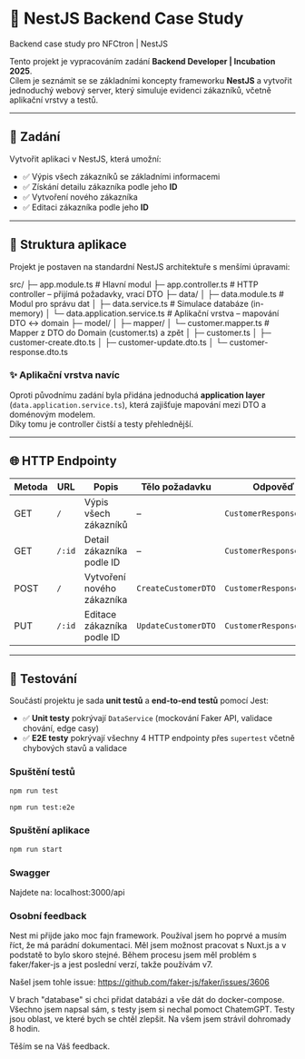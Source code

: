 # 🧰 NestJS Backend Case Study
Backend case study pro NFCtron | NestJS

Tento projekt je vypracováním zadání **Backend Developer | Incubation 2025**.  
Cílem je seznámit se se základními koncepty frameworku **NestJS** a vytvořit jednoduchý webový server, který simuluje evidenci zákazníků, včetně aplikační vrstvy a testů.

---

## 📑 Zadání

Vytvořit aplikaci v NestJS, která umožní:

- ✅ Výpis všech zákazníků se základními informacemi  
- ✅ Získání detailu zákazníka podle jeho **ID**  
- ✅ Vytvoření nového zákazníka  
- ✅ Editaci zákazníka podle jeho **ID**

---

## 🧱 Struktura aplikace

Projekt je postaven na standardní NestJS architektuře s menšími úpravami:

src/
├─ app.module.ts # Hlavní modul
├─ app.controller.ts # HTTP controller – přijímá požadavky, vrací DTO
├─ data/
│ ├─ data.module.ts # Modul pro správu dat
│ ├─ data.service.ts # Simulace databáze (in-memory)
│ └─ data.application.service.ts # Aplikační vrstva – mapování DTO ↔ domain
├─ model/
│ ├─ mapper/
│   └─ customer.mapper.ts # Mapper z DTO do Domain (customer.ts) a zpět
│ ├─ customer.ts
│ ├─ customer-create.dto.ts
│ ├─ customer-update.dto.ts
│ └─ customer-response.dto.ts

### ✨ Aplikační vrstva navíc
Oproti původnímu zadání byla přidána jednoduchá **application layer** (`data.application.service.ts`), která zajišťuje mapování mezi DTO a doménovým modelem.  
Díky tomu je controller čistší a testy přehlednější.

---

## 🌐 HTTP Endpointy

| Metoda | URL    | Popis                                 | Tělo požadavku        | Odpověď                   |
|--------|--------|----------------------------------------|-----------------------|---------------------------|
| GET    | `/`    | Výpis všech zákazníků                 | –                     | `CustomerResponseDTO[]`   |
| GET    | `/:id` | Detail zákazníka podle ID             | –                     | `CustomerResponseDTO`     |
| POST   | `/`    | Vytvoření nového zákazníka           | `CreateCustomerDTO`   | `CustomerResponseDTO`     |
| PUT    | `/:id` | Editace zákazníka podle ID           | `UpdateCustomerDTO`   | `CustomerResponseDTO`     |

---

## 🧪 Testování

Součástí projektu je sada **unit testů** a **end-to-end testů** pomocí Jest:

- ✅ **Unit testy** pokrývají `DataService` (mockování Faker API, validace chování, edge casy)  
- ✅ **E2E testy** pokrývají všechny 4 HTTP endpointy přes `supertest` včetně chybových stavů a validace

### Spuštění testů

```bash
npm run test
```

```bash
npm run test:e2e
```

### Spuštění aplikace

```bash
npm run start
```

### Swagger
Najdete na: localhost:3000/api


### Osobní feedback
Nest mi přijde jako moc fajn framework. Používal jsem ho poprvé a musím říct, že má parádní dokumentaci. Měl jsem možnost pracovat s Nuxt.js a v podstatě to bylo skoro stejné. Během procesu jsem měl problém s faker/faker-js a jest poslední verzí, takže používám v7.

Našel jsem tohle issue:
https://github.com/faker-js/faker/issues/3606

V brach "database" si chci přidat databázi a vše dát do docker-compose. 
Všechno jsem napsal sám, s testy jsem si nechal pomoct ChatemGPT. Testy jsou oblast, ve které bych se chtěl zlepšit.
Na všem jsem strávil dohromady 8 hodin.

Těším se na Váš feedback.


